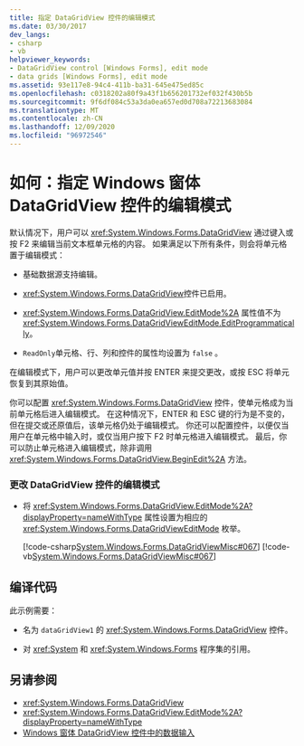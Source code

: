 ```yaml
---
title: 指定 DataGridView 控件的编辑模式
ms.date: 03/30/2017
dev_langs:
- csharp
- vb
helpviewer_keywords:
- DataGridView control [Windows Forms], edit mode
- data grids [Windows Forms], edit mode
ms.assetid: 93e117e8-94c4-411b-ba31-645e475ed85c
ms.openlocfilehash: c0318202a80f9a43f1b656201732ef032f430b5b
ms.sourcegitcommit: 9f6df084c53a3da0ea657ed0d708a72213683084
ms.translationtype: MT
ms.contentlocale: zh-CN
ms.lasthandoff: 12/09/2020
ms.locfileid: "96972546"
---
```

# <a name="how-to-specify-the-edit-mode-for-the-windows-forms-datagridview-control"></a>如何：指定 Windows 窗体 DataGridView 控件的编辑模式
默认情况下，用户可以 <xref:System.Windows.Forms.DataGridView> 通过键入或按 F2 来编辑当前文本框单元格的内容。 如果满足以下所有条件，则会将单元格置于编辑模式：  
  
- 基础数据源支持编辑。  
  
- <xref:System.Windows.Forms.DataGridView>控件已启用。  
  
- <xref:System.Windows.Forms.DataGridView.EditMode%2A> 属性值不为 <xref:System.Windows.Forms.DataGridViewEditMode.EditProgrammatically>。  
  
- `ReadOnly`单元格、行、列和控件的属性均设置为 `false` 。  
  
 在编辑模式下，用户可以更改单元值并按 ENTER 来提交更改，或按 ESC 将单元恢复到其原始值。  
  
 你可以配置 <xref:System.Windows.Forms.DataGridView> 控件，使单元格成为当前单元格后进入编辑模式。 在这种情况下，ENTER 和 ESC 键的行为是不变的，但在提交或还原值后，该单元格仍处于编辑模式。 你还可以配置控件，以便仅当用户在单元格中输入时，或仅当用户按下 F2 时单元格进入编辑模式。 最后，你可以防止单元格进入编辑模式，除非调用 <xref:System.Windows.Forms.DataGridView.BeginEdit%2A> 方法。  
  
### <a name="to-change-the-edit-mode-of-a-datagridview-control"></a>更改 DataGridView 控件的编辑模式  
  
- 将 <xref:System.Windows.Forms.DataGridView.EditMode%2A?displayProperty=nameWithType> 属性设置为相应的 <xref:System.Windows.Forms.DataGridViewEditMode> 枚举。  
  
     [!code-csharp[System.Windows.Forms.DataGridViewMisc#067](~/samples/snippets/csharp/VS_Snippets_Winforms/System.Windows.Forms.DataGridViewMisc/CS/datagridviewmisc.cs#067)]
     [!code-vb[System.Windows.Forms.DataGridViewMisc#067](~/samples/snippets/visualbasic/VS_Snippets_Winforms/System.Windows.Forms.DataGridViewMisc/VB/datagridviewmisc.vb#067)]  
  
## <a name="compiling-the-code"></a>编译代码  
 此示例需要：  
  
- 名为 `dataGridView1` 的 <xref:System.Windows.Forms.DataGridView> 控件。  
  
- 对 <xref:System> 和 <xref:System.Windows.Forms> 程序集的引用。  
  
## <a name="see-also"></a>另请参阅

- <xref:System.Windows.Forms.DataGridView>
- <xref:System.Windows.Forms.DataGridView.EditMode%2A?displayProperty=nameWithType>
- [Windows 窗体 DataGridView 控件中的数据输入](data-entry-in-the-windows-forms-datagridview-control.md)
